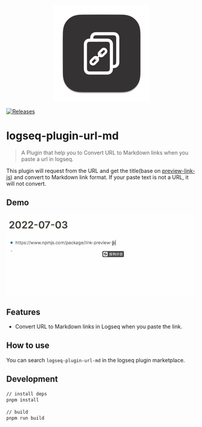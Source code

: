 <div align="center">
<img src="./logo.jpeg" />
</div>

[![Releases](https://github.com/superman66/logseq-plugin-url-md/actions/workflows/main.yml/badge.svg)](https://github.com/superman66/logseq-plugin-url-md/actions/workflows/main.yml)

# logseq-plugin-url-md

> A Plugin that help you to Convert URL to Markdown links when you paste a url in logseq.

This plugin will request from the URL and get the title(base on [preview-link-js](https://github.com/ospfranco/link-preview-js)) and convert to Markdown link format.
If your paste text is not a URL, it will not convert.

## Demo

![demo](./logseq-plugin-url-md.gif)

## Features

- Convert URL to Markdown links in Logseq when you paste the link.

## How to use

You can search `logseq-plugin-url-md` in the logseq plugin marketplace.

## Development

```
// install deps
pnpm install

// build
pnpm run build
```
